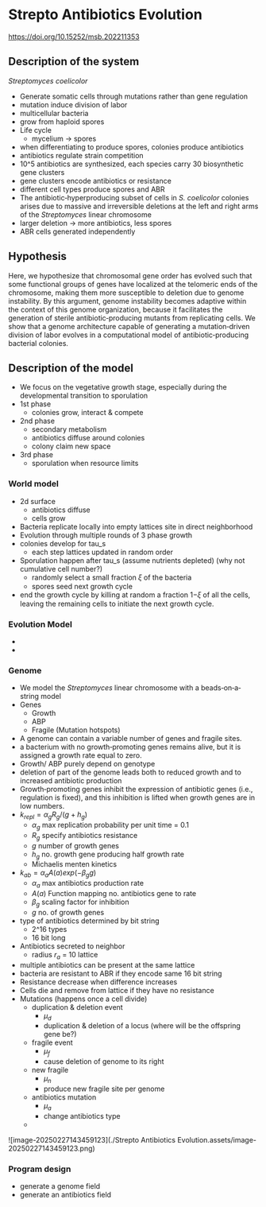 # Strepto Antibiotics Evolution

https://doi.org/10.15252/msb.202211353

## Description of the system

*Streptomyces coelicolor*

-  Generate somatic cells through mutations rather than gene regulation
-  mutation induce division of labor
-  multicellular bacteria 
-  grow from haploid spores
-  Life cycle
   -  mycelium -> spores
-  when differentiating to produce spores, colonies produce antibiotics
-  antibiotics regulate strain competition
-  10^5 antibiotics are synthesized, each species carry 30 biosynthetic gene clusters
-  gene clusters encode antibiotics or resistance
-  different cell types produce spores and ABR
-  The antibiotic‐hyperproducing subset of cells in *S. coelicolor* colonies arises due to massive and irreversible deletions at the left and right arms of the *Streptomyces* linear chromosome 
-  larger deletion -> more antibiotics, less spores
-  ABR cells generated independently 

## Hypothesis

Here, we hypothesize that chromosomal gene order has evolved such that  some functional groups of genes have localized at the telomeric ends of  the chromosome, making them more susceptible to deletion due to genome  instability. By this argument, genome instability becomes adaptive  within the context of this genome organization, because it facilitates  the generation of sterile antibiotic‐producing mutants from replicating  cells. We show that a genome architecture capable of generating a  mutation‐driven division of labor evolves in a computational model of  antibiotic‐producing bacterial colonies.

## Description of the model

-  We focus on the vegetative growth stage, especially during the developmental transition to sporulation 
-  1st phase
   -  colonies grow, interact & compete
-  2nd phase
   -  secondary metabolism
   -  antibiotics diffuse around colonies
   -  colony claim new space
-  3rd phase
   -  sporulation when resource limits

### World model

-  2d surface
   -  antibiotics diffuse
   -  cells grow
-  Bacteria replicate locally into empty lattices site in direct neighborhood
-  Evolution through multiple rounds of 3 phase growth 
-  colonies develop for tau_s
   -  each step lattices updated in random order
-  Sporulation happen after tau_s (assume nutrients depleted) (why not cumulative cell number?)
   -  randomly select a small fraction 𝜉 of the bacteria
   -  spores seed next growth cycle
-  end the growth cycle by killing at random a fraction 1−𝜉 of all the cells, leaving the remaining cells to initiate the next growth cycle.

### Evolution Model

-  
-  

### Genome

-  We model the *Streptomyces* linear chromosome with a beads‐on‐a‐string model
-  Genes
   -  Growth
   -  ABP
   -  Fragile (Mutation hotspots)
-  A genome can contain a variable number of genes and fragile sites.
-  a bacterium with no growth‐promoting genes remains alive, but it is assigned a growth rate equal to zero.
-  Growth/ ABP purely depend on genotype
-  deletion of part of the genome leads both to reduced growth and to increased antibiotic production
-  Growth‐promoting genes inhibit the expression of antibiotic genes (i.e., regulation is fixed), and this inhibition is lifted when growth genes  are in low numbers. 
-  $k_{repl} = \alpha_g R_g / (g+h_g)$
   -  $\alpha_g$ max replication probability per unit time = 0.1
   -  $R_g$ specify antibiotics resistance
   -  $g$ number of growth genes
   -  $h_g$ no. growth gene producing half growth rate 
   -  Michaelis menten kinetics
-  $k_{ab} = \alpha_aA(a)exp(-\beta_gg)$
   -  $\alpha_a$ max antibiotics production rate
   -  $A(a)$ Function mapping no. antibiotics gene to rate
   -  $\beta_g$ scaling factor for inhibition
   -  $g$ no. of growth genes
-  type of antibiotics determined by bit string
   -  2^16 types 
   -  16 bit long 
-  Antibiotics secreted to neighbor
   -  radius $r_a$ = 10 lattice
-  multiple antibiotics can be present at the same lattice
-  bacteria are resistant to ABR if they encode same 16 bit string
-  Resistance decrease when difference increases
-  Cells die and remove from lattice if they have no resistance
-  Mutations (happens once a cell divide)
   -  duplication & deletion event
      -  $\mu_d$ 
      -  duplication & deletion of a locus (where will be the offspring gene be?)
   -  fragile event
      -  $\mu_f$
      -  cause deletion of genome to its right
   -  new fragile
      -  $\mu_n$ 
      -  produce new fragile site per genome
   -  antibiotics mutation
      -  $\mu_a$
      -  change antibiotics type
   -   

![image-20250227143459123](./Strepto Antibiotics Evolution.assets/image-20250227143459123.png)



### Program design

-  generate a genome field
-  generate an antibiotics field